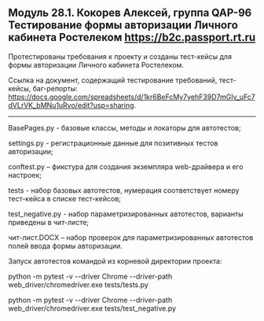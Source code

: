 Модуль 28.1. Кокорев Алексей, группа QAP-96
Тестирование формы авторизации Личного кабинета Ростелеком https://b2c.passport.rt.ru
-----------------------------------------------------------------------------------------------------------------

Протестированы требования к проекту и созданы тест-кейсы для формы авторизации Личного кабинета Ростелеком.


Ссылка на документ, содержащий тестирование требований, тест-кейсы, баг-репорты: https://docs.google.com/spreadsheets/d/1kr6BeFcMy7yehF39D7mGIv_uFc7dVLrVK_bMNu1uRvo/edit?usp=sharing.

-------------------------------------------------------------------------------------------------------------------
BasePages.py - базовые классы, методы и локаторы для автотестов;

settings.py - регистрационные данные для позитивных тестов авторизации;

conftest.py – фикстура для создания экземпляра web-драйвера и его настроек;

tests - набор базовых автотестов, нумерация соответствует номеру тест-кейса в списке тест-кейсов;

test_negative.py - набор параметризированных автотестов, варианты приведены в чит-листе;

чит-лист.DOCX – набор проверок для параметризированных автотестов полей ввода формы авторизации.


Запуск автотестов командой из корневой директории проекта:

python -m pytest -v --driver Chrome --driver-path web_driver/chromedriver.exe tests/tests.py

python -m pytest -v --driver Chrome --driver-path web_driver/chromedriver.exe tests/test_negative.py
